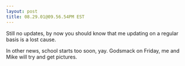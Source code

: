 ```yaml
---
layout: post
title: 08.29.01@09.56.54PM EST
---
```


Still no updates, by now you should know that me updating on a regular basis
is a lost cause.

In other news, school starts too soon, yay. Godsmack on Friday, me and Mike
will try and get pictures.
